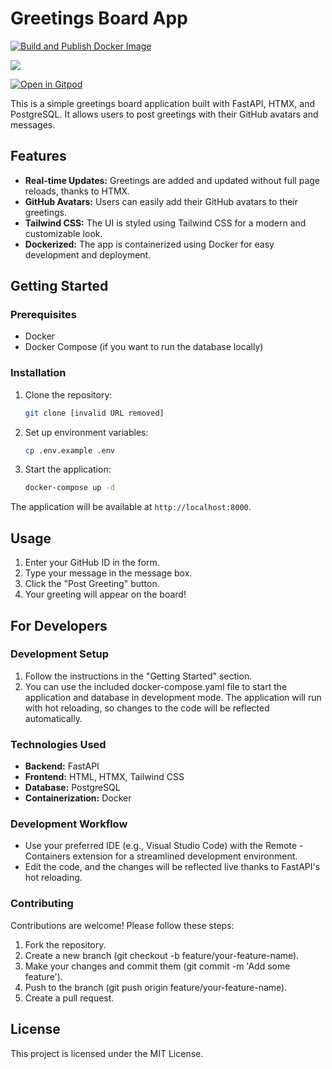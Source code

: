 # Greetings Board App

[![Build and Publish Docker Image](https://github.com/yogendra/greetings-app/actions/workflows/build-and-publish.yaml/badge.svg)](https://github.com/yogendra/greetings-app/actions/workflows/build-and-publish.yaml)

![](greerings-app.png)

[![Open in Gitpod](https://gitpod.io/button/open-in-gitpod.svg)](https://gitpod.io/#https://github.com/yogendra/greetings-app)

This is a simple greetings board application built with FastAPI, HTMX, and PostgreSQL. It allows users to post greetings with their GitHub avatars and messages.

## Features

- **Real-time Updates:** Greetings are added and updated without full page reloads, thanks to HTMX.
- **GitHub Avatars:** Users can easily add their GitHub avatars to their greetings.
- **Tailwind CSS:** The UI is styled using Tailwind CSS for a modern and customizable look.
- **Dockerized:**  The app is containerized using Docker for easy development and deployment.

## Getting Started

### Prerequisites

- Docker
- Docker Compose (if you want to run the database locally)

### Installation

1. Clone the repository:

   ```bash
   git clone [invalid URL removed]
   ```

2. Set up environment variables:

    ```bash
    cp .env.example .env
    ```

3. Start the application:

    ```bash
    docker-compose up -d
    ```


The application will be available at `http://localhost:8000`.



## Usage
1. Enter your GitHub ID in the form.
2. Type your message in the message box.
3. Click the "Post Greeting" button.
4. Your greeting will appear on the board!


## For Developers

### Development Setup

1. Follow the instructions in the "Getting Started" section.
2. You can use the included docker-compose.yaml file to start the application and database in development mode.
The application will run with hot reloading, so changes to the code will be reflected automatically.

### Technologies Used
- **Backend:** FastAPI
- **Frontend:** HTML, HTMX, Tailwind CSS
- **Database:** PostgreSQL
- **Containerization:** Docker


### Development Workflow
* Use your preferred IDE (e.g., Visual Studio Code) with the Remote - Containers extension for a streamlined development environment.
* Edit the code, and the changes will be reflected live thanks to FastAPI's hot reloading.

### Contributing
Contributions are welcome! Please follow these steps:

1. Fork the repository.
2. Create a new branch (git checkout -b feature/your-feature-name).
3. Make your changes and commit them (git commit -m 'Add some feature').
4. Push to the branch (git push origin feature/your-feature-name).
5. Create a pull request.



## License
This project is licensed under the MIT License.
